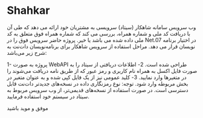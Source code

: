 # Shahkar

وب سرویس سامانه شاهکار (سیتاد) سرویسی به مشتریان خود ارائه می دهد که طی آن با دریافت کد ملی و شماره همراه، بررسی می کند که شماره همراه فوق متعلق به کد ملی داده شده می باشد یا خیر. پروژه حاضر سرویس فوق را در Net.07 در اختیار برنامه نویسان قرار می دهد.
مراحل استفاده از سرویس شاهکار برای برنامه‌نویسان دات‌نت به شرح زیر می‌باشد:

1- پروژه به صورت WebAPI طراحی شده است.
2- اطلاعات دریافتی از سیتاد را به صورت فایل اکسل به همراه نام کاربری و رمز عبور که از طریق نامه دریافت می‌شوند را در متغیرها وارد نمایید.
3- کلید عمومی نیز از یک فایل کپی شده و به عنوان متغیر در بخش مربوطه وارد شود.
توجه: نوع رمزنگاری داده در نسخه‌های جدیدتر دات‌نت قابل دسترسی است. در صورت استفاده از نسخه‌های قدیمی‌تر، از وب سرویس مربوط به سیتاد در سیستم خود استفاده فرمایید.

موفق و موید باشید
